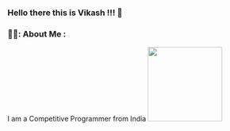 ### Hello there this is Vikash !!! 👋

<!--
**Vikash-techie/Vikash-techie** is a ✨ _special_ ✨ repository because its `README.md` (this file) appears on your GitHub profile.

Here are some ideas to get you started:

- 🔭 I’m currently working on ...
- 🌱 I’m currently learning ...
- 👯 I’m looking to collaborate on ...
- 🤔 I’m looking for help with ...
- 💬 Ask me about ...
- 📫 How to reach me: ...
- 😄 Pronouns: ...
- ⚡ Fun fact: ...
-->
### 🧑‍💻: About Me :
I am a Competitive Programmer from India <img src = "https://media.giphy.com/media/jQoMk4rOThGxC9EmaV/giphy.gif" width = "150"/>
